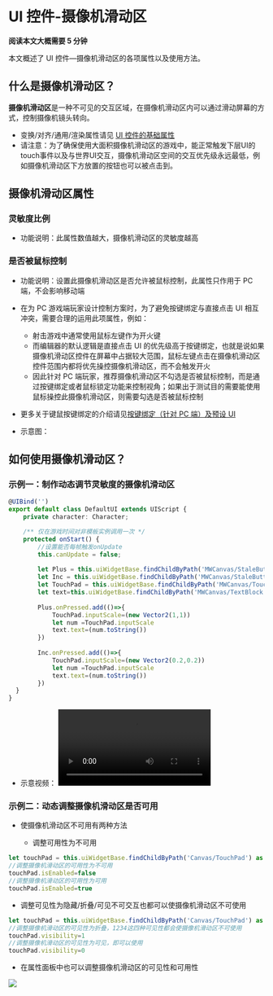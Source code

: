 # UI 控件-摄像机滑动区

**阅读本文大概需要 5 分钟**

本文概述了 UI 控件—摄像机滑动区的各项属性以及使用方法。

## 什么是摄像机滑动区？

**摄像机滑动区**是一种不可见的交互区域，在摄像机滑动区内可以通过滑动屏幕的方式，控制摄像机镜头转向。

- 变换/对齐/通用/渲染属性请见 [UI 控件的基础属性](https://docs.ark.online/UI/UIWidget-BaseProperties.html)
- 请注意：为了确保使用大面积摄像机滑动区的游戏中，能正常触发下层UI的touch事件以及与世界UI交互，摄像机滑动区空间的交互优先级永远最低，例如摄像机滑动区下方放置的按钮也可以被点击到。

## 摄像机滑动区属性


### 灵敏度比例

- 功能说明：此属性数值越大，摄像机滑动区的灵敏度越高

### 是否被鼠标控制

- 功能说明：设置此摄像机滑动区是否允许被鼠标控制，此属性只作用于 PC 端，不会影响移动端
- 在为 PC 游戏端玩家设计控制方案时，为了避免按键绑定与直接点击 UI 相互冲突，需要合理的运用此项属性，例如：

  - 射击游戏中通常使用鼠标左键作为开火键
  - 而编辑器的默认逻辑是直接点击 UI 的优先级高于按键绑定，也就是说如果摄像机滑动区控件在屏幕中占据较大范围，鼠标左键点击在摄像机滑动区控件范围内都将优先操控摄像机滑动区，而不会触发开火
  - 因此针对 PC 端玩家，推荐摄像机滑动区不勾选是否被鼠标控制，而是通过按键绑定或者鼠标锁定功能来控制视角；如果出于测试目的需要能使用鼠标操控此摄像机滑动区，则需要勾选是否被鼠标控制
- 更多关于键鼠按键绑定的介绍请见[按键绑定（针对 PC 端）及预设 UI](https://docs.ark.online/UI/KeybindsandPremadeUI.html)
- 示意图：

## 如何使用摄像机滑动区？

### 示例一：制作动态调节灵敏度的摄像机滑动区

```ts
@UIBind('')
export default class DefaultUI extends UIScript {
	private character: Character;

	/** 仅在游戏时间对非模板实例调用一次 */
    protected onStart() { 
		//设置能否每帧触发onUpdate
		this.canUpdate = false;
		
		let Plus = this.uiWidgetBase.findChildByPath('MWCanvas/StaleButton') as StaleButton
		let Inc = this.uiWidgetBase.findChildByPath('MWCanvas/StaleButton_1') as StaleButton
		let TouchPad = this.uiWidgetBase.findChildByPath('MWCanvas/TouchPad') as TouchPad
		let text=this.uiWidgetBase.findChildByPath('MWCanvas/TextBlock') as TextBlock
	
		Plus.onPressed.add(()=>{ 
			TouchPad.inputScale=(new Vector2(1,1))
			let num =TouchPad.inputScale
			text.text=(num.toString())
		})
	
		Inc.onPressed.add(()=>{ 
			TouchPad.inputScale=(new Vector2(0.2,0.2))
			let num =TouchPad.inputScale
			text.text=(num.toString())
		})  
  }
}
```

- 示意视频：
<video controls src="https://qn-cdn.233leyuan.com/online/mzQpKKbZ3Gyv1724134721326.mp4"></video>


### 示例二：动态调整摄像机滑动区是否可用

- 使摄像机滑动区不可用有两种方法

  - 调整可用性为不可用

```ts
let touchPad = this.uiWidgetBase.findChildByPath('Canvas/TouchPad') as TouchPad
//调整摄像机滑动区的可用性为不可用
touchPad.isEnabled=false
//调整摄像机滑动区的可用性为可用
touchPad.isEnabled=true
```

- 调整可见性为隐藏/折叠/可见不可交互也都可以使摄像机滑动区不可使用

```ts
let touchPad = this.uiWidgetBase.findChildByPath('Canvas/TouchPad') as TouchPad
//调整摄像机滑动区的可见性为折叠，1234这四种可见性都会使摄像机滑动区不可使用
touchPad.visibility=1
//调整摄像机滑动区的可见性为可见，即可以使用
touchPad.visibility=0
```

- 在属性面板中也可以调整摄像机滑动区的可见性和可用性

![](https://qn-cdn.233leyuan.com/online/K9sHbmwpe8Ef1724134722645.png)
